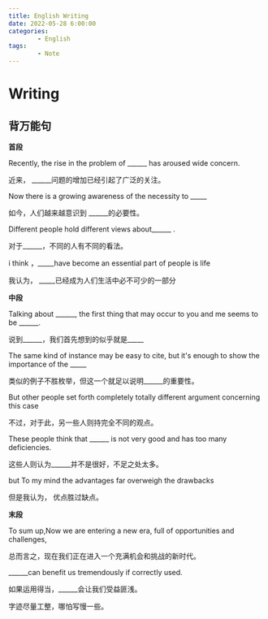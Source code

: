 ```yaml
---
title: English Writing
date: 2022-05-28 6:00:00
categories:
        - English
tags:
        - Note
---
```


# Writing

## 背万能句

**首段**

Recently, the rise in the problem of ______ has aroused wide concern.

近来， ______问题的增加已经引起了广泛的关注。



Now there is a growing awareness of the necessity to _____

如今，人们越来越意识到 ______的必要性。



Different people hold different views about______ .

对于______，不同的人有不同的看法。



i think ，_____have become an essential part of people is life

我认为， _____已经成为人们生活中必不可少的一部分



**中段**

Talking about ______, the first thing that may occur to you and me seems to be ______. 

说到______，我们首先想到的似乎就是_____





The same kind of instance may be easy to cite, but it's enough to show the importance of the  _____

类似的例子不胜枚举，但这一个就足以说明______的重要性。



But other people set forth completely totally different argument concerning this case

不过，对于此，另一些人则持完全不同的观点。



These people think that ______ is not very good and has too many deficiencies.

这些人则认为______并不是很好，不足之处太多。



but To my mind the advantages far overweigh the drawbacks

但是我认为， 优点胜过缺点。



**末段**

To sum up,Now we are entering a new era, full of opportunities and challenges,

总而言之，现在我们正在进入一个充满机会和挑战的新时代。



 ______can benefit us tremendously if correctly used.

如果运用得当，______会让我们受益匪浅。

字迹尽量工整，哪怕写慢一些。

